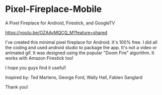 # Pixel-Fireplace-Mobile
A Pixel Fireplace for Android, Firestick, and GoogleTV

https://youtu.be/OZAAvMQCQ_M?feature=shared

I've created this minimal pixel fireplace for Android. It's 100% free. I did all the coding and used android studio to package the app. It's not a video or animated gif. It was designed using the popular "Doom Fire" algorithm. It works with Amazon Firestick too!

I hope you guys find it useful!

Inspired by: Ted Martens, George Ford, Wally Hall, Fabien Sanglard

Thank you!

